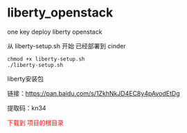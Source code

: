 # liberty_openstack
one key deploy liberty openstack

从 liberty-setup.sh 开始
已经部署到 cinder

```
chmod +x liberty-setup.sh
./liberty-setup.sh
```

liberty安装包

链接：https://pan.baidu.com/s/1ZkhNkJD4EC8y4pAvodEtDg 

提取码：kn34 

<font color='red'>下载到 项目的根目录</font>
